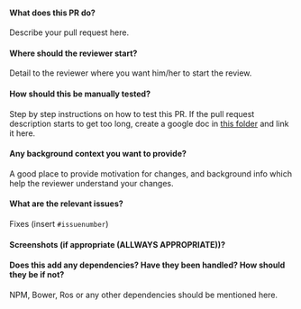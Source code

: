 #### What does this PR do?
Describe your pull request here.

#### Where should the reviewer start?
Detail to the reviewer where you want him/her to start the review. 

#### How should this be manually tested?
Step by step instructions on how to test this PR. If the pull request description starts to get too long, create a google doc in [this folder](https://drive.google.com/drive/u/0/folders/0B3z00C6gHelveDRUX3pyQm9ocU0) and link it here. 

#### Any background context you want to provide?
A good place to provide motivation for changes, and background info which help the reviewer understand your changes.  

#### What are the relevant issues?
Fixes (insert `#issuenumber`)

#### Screenshots (if appropriate (ALLWAYS APPROPRIATE))?


#### Does this add any dependencies? Have they been handled? How should they be if not?
NPM, Bower, Ros or any other dependencies should be mentioned here.

